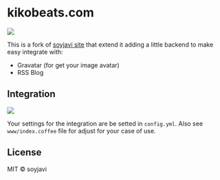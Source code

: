 # kikobeats.com

![](http://i.imgur.com/mivSZYS.jpg)

This is a fork of [soyjavi site](https://github.com/soyjavi/site) that extend it adding a little backend to make easy integrate with:

* Gravatar (for get your image avatar)
* RSS Blog

## Integration

![](http://i.imgur.com/xiaY91C.png)

Your settings for the integration are be setted in `config.yml`. Also see `www/index.coffee` file for adjust for your case of use.

## License

MIT © soyjavi